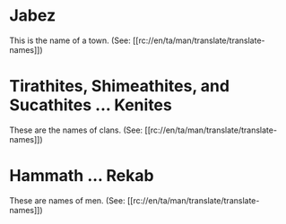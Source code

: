 # Jabez

This is the name of a town. (See: [[rc://en/ta/man/translate/translate-names]])

# Tirathites, Shimeathites, and Sucathites ... Kenites

These are the names of clans. (See: [[rc://en/ta/man/translate/translate-names]])

# Hammath ... Rekab

These are names of men. (See: [[rc://en/ta/man/translate/translate-names]])

